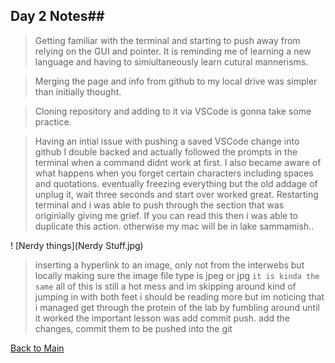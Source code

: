 ## Day 2 Notes##

> Getting familiar with the terminal and starting to push away from relying on the GUI and pointer. It is reminding me of learning a new language and having to simiultaneously learn cutural mannerisms.

> Merging the page and info from github to my local drive was simpler than initially thought.

> Cloning repository and adding to it via VSCode is gonna take some practice.

> Having an intial issue with pushing a saved VSCode change into github I double backed and actually followed the prompts in the terminal when a command didnt work at first. I also became aware of what happens when you forget certain characters including spaces and quotations. eventually freezing everything but the old addage of unplug it, wait three seconds and start over worked great. Restarting terminal and i was able to push through the section that was originially giving me grief. If you can read this then i was able to duplicate this action. otherwise my mac will be in lake sammamish..

! [Nerdy things](Nerdy Stuff.jpg)

> inserting a hyperlink to an image, only not from the interwebs but locally making sure the image file type is jpeg or jpg `it is kinda the same` all of this is still a hot mess and im skipping around kind of jumping in with both feet i should be reading more but im noticing that i managed get through the protein of the lab by fumbling around until it worked the important lesson was add commit push. add the changes, commit them to be pushed into the git 

[Back to Main](README.md)
